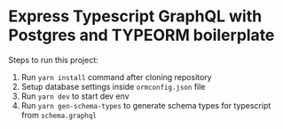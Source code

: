 # Express Typescript GraphQL with Postgres and TYPEORM boilerplate

Steps to run this project:

1. Run `yarn install` command after cloning repository
2. Setup database settings inside `ormconfig.json` file
3. Run `yarn dev` to start dev env
4. Run `yarn gen-schema-types` to generate schema types for typescript from `schema.graphql`

